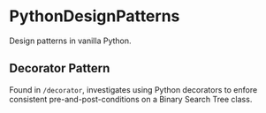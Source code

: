 # PythonDesignPatterns
Design patterns in vanilla Python.

## Decorator Pattern
Found in `/decorator`, investigates using Python decorators to enfore consistent pre-and-post-conditions on a Binary Search Tree class.
